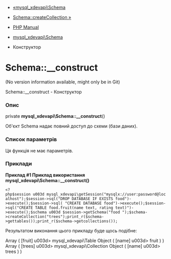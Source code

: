 - [«mysql_xdevapi\Schema](class.mysql-xdevapi-schema.md)
- [Schema::createCollection
»](mysql-xdevapi-schema.createcollection.md)

- [PHP Manual](index.md)
- [mysql_xdevapi\Schema](class.mysql-xdevapi-schema.md)
- Конструктор

# Schema::\_\_construct

(No version information available, might only be in Git)

Schema::\_\_construct - Конструктор

### Опис

private **mysql_xdevapi\Schema::\_\_construct**()

Об'єкт Schema надає повний доступ до схеми (бази даних).

### Список параметрів

Ця функція не має параметрів.

### Приклади

**Приклад #1 Приклад використання
**mysql_xdevapi\Schema::\_\_construct()****

` <?php$session u003d mysql_xdevapi\getSession("mysqlx://user:password@localhost");$session->sql("DROP DATABASE IF EXISTS food")->execute();$session->sql( "CREATE DATABASE food")->execute();$session->sql("CREATE TABLE food.fruit(name text, rating text)")->execute();$schema u003d $session->getSchema("food ");$schema->createCollection("trees");print_r($schema->gettables());print_r($schema->getcollections()); `

Результатом виконання цього прикладу буде щось подібне:

Array
(
[fruit] u003d> mysql_xdevapi\Table Object
(
[name] u003d> fruit
)
)
Array
(
[trees] u003d> mysql_xdevapi\Collection Object
(
[name] u003d> trees
)
)

